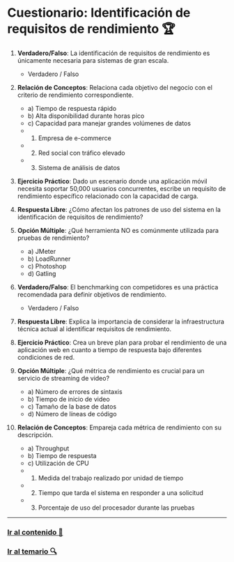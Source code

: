 # Cuestionario: Identificación de requisitos de rendimiento 🏆

1. **Verdadero/Falso**: La identificación de requisitos de rendimiento es únicamente necesaria para sistemas de gran escala.
   - Verdadero / Falso

2. **Relación de Conceptos**: Relaciona cada objetivo del negocio con el criterio de rendimiento correspondiente.
   - a) Tiempo de respuesta rápido
   - b) Alta disponibilidad durante horas pico
   - c) Capacidad para manejar grandes volúmenes de datos
   - 1) Empresa de e-commerce
   - 2) Red social con tráfico elevado
   - 3) Sistema de análisis de datos

3. **Ejercicio Práctico**: Dado un escenario donde una aplicación móvil necesita soportar 50,000 usuarios concurrentes, escribe un requisito de rendimiento específico relacionado con la capacidad de carga.

4. **Respuesta Libre**: ¿Cómo afectan los patrones de uso del sistema en la identificación de requisitos de rendimiento?

5. **Opción Múltiple**: ¿Qué herramienta NO es comúnmente utilizada para pruebas de rendimiento?
   - a) JMeter
   - b) LoadRunner
   - c) Photoshop
   - d) Gatling

6. **Verdadero/Falso**: El benchmarking con competidores es una práctica recomendada para definir objetivos de rendimiento.
   - Verdadero / Falso

7. **Respuesta Libre**: Explica la importancia de considerar la infraestructura técnica actual al identificar requisitos de rendimiento.

8. **Ejercicio Práctico**: Crea un breve plan para probar el rendimiento de una aplicación web en cuanto a tiempo de respuesta bajo diferentes condiciones de red.

9. **Opción Múltiple**: ¿Qué métrica de rendimiento es crucial para un servicio de streaming de video?
   - a) Número de errores de sintaxis
   - b) Tiempo de inicio de video
   - c) Tamaño de la base de datos
   - d) Número de líneas de código

10. **Relación de Conceptos**: Empareja cada métrica de rendimiento con su descripción.
    - a) Throughput
    - b) Tiempo de respuesta
    - c) Utilización de CPU
    - 1) Medida del trabajo realizado por unidad de tiempo
    - 2) Tiempo que tarda el sistema en responder a una solicitud
    - 3) Porcentaje de uso del procesador durante las pruebas

---

### [Ir al contenido 📝](../../temario/03.planificacion_pruebas_de_rendimiento/identificacion.md)

### [Ir al temario 🔍](../../readme.md)